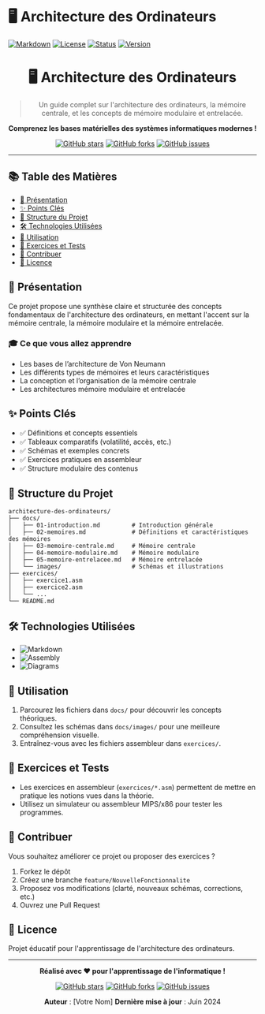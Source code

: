 # 🖥️ Architecture des Ordinateurs

[![Markdown](https://img.shields.io/badge/Markdown-000000?style=for-the-badge&logo=markdown&logoColor=white)]()
[![License](https://img.shields.io/badge/License-Educational-blue.svg)]()
[![Status](https://img.shields.io/badge/Status-Complete-brightgreen.svg)]()
[![Version](https://img.shields.io/badge/Version-1.0.0-blue.svg)]()

<div align="center">

# 🖥️ Architecture des Ordinateurs

> Un guide complet sur l'architecture des ordinateurs, la mémoire centrale, et les concepts de mémoire modulaire et entrelacée.

**Comprenez les bases matérielles des systèmes informatiques modernes !**

[![GitHub stars](https://img.shields.io/github/stars/yourusername/architecture-des-ordinateurs?style=social)](https://github.com/yourusername/architecture-des-ordinateurs/stargazers)
[![GitHub forks](https://img.shields.io/github/forks/yourusername/architecture-des-ordinateurs?style=social)](https://github.com/yourusername/architecture-des-ordinateurs/network)
[![GitHub issues](https://img.shields.io/github/issues/yourusername/architecture-des-ordinateurs)](https://github.com/yourusername/architecture-des-ordinateurs/issues)

</div>

---

## 📚 Table des Matières

- [🎯 Présentation](#-présentation)
- [✨ Points Clés](#-points-clés)
- [📁 Structure du Projet](#-structure-du-projet)
- [🛠️ Technologies Utilisées](#️-technologies-utilisées)
- [🚀 Utilisation](#-utilisation)
- [🧪 Exercices et Tests](#-exercices-et-tests)
- [🤝 Contribuer](#-contribuer)
- [📄 Licence](#-licence)

## 🎯 Présentation

Ce projet propose une synthèse claire et structurée des concepts fondamentaux de l'architecture des ordinateurs, en mettant l'accent sur la mémoire centrale, la mémoire modulaire et la mémoire entrelacée.

### 🎓 Ce que vous allez apprendre

- Les bases de l’architecture de Von Neumann
- Les différents types de mémoires et leurs caractéristiques
- La conception et l’organisation de la mémoire centrale
- Les architectures mémoire modulaire et entrelacée

## ✨ Points Clés

- ✅ Définitions et concepts essentiels
- ✅ Tableaux comparatifs (volatilité, accès, etc.)
- ✅ Schémas et exemples concrets
- ✅ Exercices pratiques en assembleur
- ✅ Structure modulaire des contenus

## 📁 Structure du Projet

```
architecture-des-ordinateurs/
├── docs/
│   ├── 01-introduction.md         # Introduction générale
│   ├── 02-memoires.md             # Définitions et caractéristiques des mémoires
│   ├── 03-memoire-centrale.md     # Mémoire centrale
│   ├── 04-memoire-modulaire.md    # Mémoire modulaire
│   ├── 05-memoire-entrelacee.md   # Mémoire entrelacée
│   └── images/                    # Schémas et illustrations
├── exercices/
│   ├── exercice1.asm
│   ├── exercice2.asm
│   └── ...
└── README.md
```

## 🛠️ Technologies Utilisées

- ![Markdown](https://img.shields.io/badge/Markdown-000000?style=for-the-badge&logo=markdown&logoColor=white)
- ![Assembly](https://img.shields.io/badge/Assembly-000000?style=for-the-badge&logo=gnu&logoColor=white)
- ![Diagrams](https://img.shields.io/badge/Diagrams-000000?style=for-the-badge&logo=mermaid&logoColor=white)

## 🚀 Utilisation

1. Parcourez les fichiers dans `docs/` pour découvrir les concepts théoriques.
2. Consultez les schémas dans `docs/images/` pour une meilleure compréhension visuelle.
3. Entraînez-vous avec les fichiers assembleur dans `exercices/`.

## 🧪 Exercices et Tests

- Les exercices en assembleur (`exercices/*.asm`) permettent de mettre en pratique les notions vues dans la théorie.
- Utilisez un simulateur ou assembleur MIPS/x86 pour tester les programmes.

## 🤝 Contribuer

Vous souhaitez améliorer ce projet ou proposer des exercices ?

1. Forkez le dépôt
2. Créez une branche `feature/NouvelleFonctionnalite`
3. Proposez vos modifications (clarté, nouveaux schémas, corrections, etc.)
4. Ouvrez une Pull Request

## 📄 Licence

Projet éducatif pour l'apprentissage de l'architecture des ordinateurs.

---

<div align="center">

**Réalisé avec ❤️ pour l'apprentissage de l'informatique !**

[![GitHub stars](https://img.shields.io/github/stars/yourusername/architecture-des-ordinateurs?style=social)](https://github.com/yourusername/architecture-des-ordinateurs/stargazers)
[![GitHub forks](https://img.shields.io/github/forks/yourusername/architecture-des-ordinateurs?style=social)](https://github.com/yourusername/architecture-des-ordinateurs/network)
[![GitHub issues](https://img.shields.io/github/issues/yourusername/architecture-des-ordinateurs)](https://github.com/yourusername/architecture-des-ordinateurs/issues)

**Auteur** : [Votre Nom]
**Dernière mise à jour** : Juin 2024

</div>





